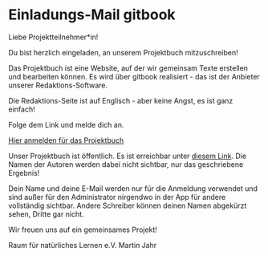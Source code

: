# Einladungs-Mail gitbook

Liebe Projektteilnehmer*in! 

Du bist herzlich eingeladen, an unserem Projektbuch mitzuschreiben!

Das Projektbuch ist eine Website, auf der wir gemeinsam Texte erstellen und bearbeiten können. Es wird über gitbook realisiert - das ist der Anbieter unserer Redaktions-Software.

Die Redaktions-Seite ist auf Englisch - aber keine Angst, es ist ganz einfach!

Folge dem Link und melde dich an.

[Hier anmelden für das Projektbuch](#)

Unser Projektbuch ist öffentlich. Es ist erreichbar unter [diesem Link](https://projekte.raum-fuer-natuerliches-lernen.de). Die Namen der Autoren werden dabei nicht sichtbar, nur das geschriebene Ergebnis!

Dein Name und deine E-Mail werden nur für die Anmeldung verwendet und sind außer für den Administrator nirgendwo in der App für andere vollständig sichtbar. Andere Schreiber können deinen Namen abgekürzt sehen, Dritte gar nicht.

Wir freuen uns auf ein gemeinsames Projekt!

Raum für natürliches Lernen e.V.
Martin Jahr

